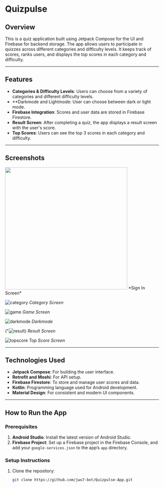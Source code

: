 # Quizpulse

## Overview
This is a quiz application built using Jetpack Compose for the UI and Firebase for backend storage. The app allows users to participate in quizzes across different categories and difficulty levels. It keeps track of scores, ranks users, and displays the top scores in each category and difficulty.

---

## Features
- **Categories & Difficulty Levels**: Users can choose from a variety of categories and different difficulty levels.
- **Darkmode and Lightmode: User can choose between dark or light mode.
- **Firebase Integration**: Scores and user data are stored in Firebase Firestore.
- **Result Screen**: After completing a quiz, the app displays a result screen with the user's score.
- **Top Scores**: Users can see the top 3 scores in each category and difficulty.

---

## Screenshots

<img src="https://github.com/user-attachments/assets/642447af-c5a7-406f-8fb5-8a3896b06081" width="400" height="auto" />
*Sign In Screen*

![category](https://github.com/user-attachments/assets/def09fd6-3b74-40c7-87cd-153512299afc)
*Category Screen*

![game](https://github.com/user-attachments/assets/4b07104c-8d70-4b2c-85cf-cfd6caf55bfe)
*Game Screen*

![darkmode](https://github.com/user-attachments/assets/c638a777-53f0-4f63-ab04-708728d42672)
*Darkmode*

("![result](https://github.com/user-attachments/assets/d25f8d1f-56a0-4b01-b5c7-f9fd013b76cb))
*Result Screen*

![topscore](https://github.com/user-attachments/assets/fa9f7975-87e3-4fea-b39b-8d58f5164434)
*Top Score Screen*

---

## Technologies Used
- **Jetpack Compose**: For building the user interface.
- **Retrofit and Moshi**: For API setup.
- **Firebase Firestore**: To store and manage user scores and data.
- **Kotlin**: Programming language used for Android development.
- **Material Design**: For consistent and modern UI components.

---

## How to Run the App

### Prerequisites
1. **Android Studio**: Install the latest version of Android Studio.
2. **Firebase Project**: Set up a Firebase project in the Firebase Console, and add your `google-services.json` to the app’s `app` directory.

### Setup Instructions

1. Clone the repository:
   ```bash
   git clone https://github.com/jwu7-bot/Quizpulse-App.git
